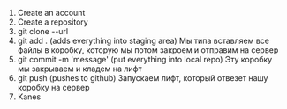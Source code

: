 1. Create an account
2. Create a repository 
3. git clone --url
4. git add .  (adds everything into staging area)
   Мы типа вставляем все файлы в коробку, 
   которую мы потом закроем и отправим на сервер
5. git commit -m 'message'  (put everything into local repo)
   Эту коробку мы закрываем и кладем на лифт
6. git push  (pushes to github)
   Запускаем лифт, который отвезет нашу коробку на сервер
7. Kanes